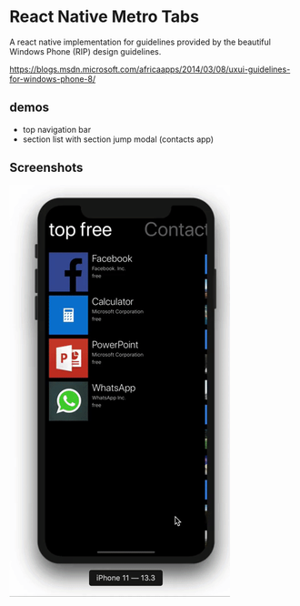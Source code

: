 # React Native Metro Tabs

A react native implementation for guidelines provided by the beautiful Windows Phone (RIP) design guidelines.

https://blogs.msdn.microsoft.com/africaapps/2014/03/08/uxui-guidelines-for-windows-phone-8/

## demos

- top navigation bar
- section list with section jump modal (contacts app)

## Screenshots

![ios](./screenshots/metro_tabs.gif?raw=true "ios")
